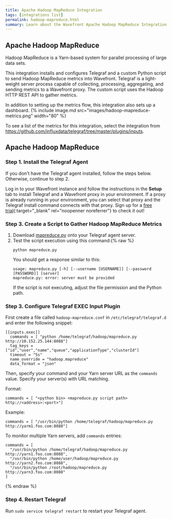 ```yaml
---
title: Apache Hadoop MapReduce Integration
tags: [integrations list]
permalink: hadoop-mapreduce.html
summary: Learn about the Wavefront Apache Hadoop MapReduce Integration.
---
```

## Apache Hadoop MapReduce

Hadoop MapReduce is a Yarn-based system for parallel processing of large data sets.

This integration installs and configures Telegraf and a custom Python script to send Hadoop MapReduce metrics into Wavefront. Telegraf is a light-weight server process capable of collecting, processing, aggregating, and sending metrics to a Wavefront proxy. The custom script uses the Hadoop HTTP REST API to gather metrics. 

In addition to setting up the metrics flow, this integration also sets up a dashboard.
{% include image.md src="images/hadoop-mapreduce-metrics.png" width="80" %}


To see a list of the metrics for this integration, select the integration from <https://github.com/influxdata/telegraf/tree/master/plugins/inputs>.
## Apache Hadoop MapReduce



### Step 1. Install the Telegraf Agent

If you don't have the Telegraf agent installed, follow the steps below. Otherwise, continue to step 2.

Log in to your Wavefront instance and follow the instructions in the **Setup** tab to install Telegraf and a Wavefront proxy in your environment. If a proxy is already running in your environment, you can select that proxy and the Telegraf install command connects with that proxy. Sign up for a [free trial](http://wavefront.com/sign-up/?utm_source=docs.vmware.com&utm_medium=referral&utm_campaign=docs-front-page){:target="_blank" rel="noopenner noreferrer"} to check it out!

### Step 3. Create a Script to Gather Hadoop MapReduce Metrics

1. Download [mapreduce.py](https://github.com/wavefrontHQ/wavefront-hadoop/raw/master/mapreduce.py) onto your Telegraf agent server.
2. Test the script execution using this command:{% raw %}
    ```
    python mapreduce.py
    ```
    You should get a response similar to this:
    ```
    usage: mapreduce.py [-h] [--username [USERNAME]] [--password [PASSWORD]] [server]
    mapreduce.py: error: server must be provided
    ```
    If the script is not executing, adjust the file permission and the Python path.

### Step 3. Configure Telegraf EXEC Input Plugin

First create a file called `hadoop-mapreduce.conf` in `/etc/telegraf/telegraf.d` and enter the following snippet:

```
[[inputs.exec]]
  commands = [ "python /home/telegraf/hadoop/mapreduce.py http://10.152.25.144:8088"]
  tag_keys = ["id","user","name","queue","applicationType","clusterId"]
  timeout = "5s"
  name_override = "hadoop.mapreduce"
  data_format = "json"
```

Then, specify your command and your Yarn server URL as the `commands` value. Specify your server(s) with URL matching.

Format:
```
commands = [ "<python bin> <mapreduce.py script path> http://<address>:<port>"]
```

Example:
```
commands = [ "/usr/bin/python /home/telegraf/hadoop/mapreduce.py http://yarm1.foo.com:8088"]
```

To monitor multiple Yarn servers, add `commands` entries:
```
commands = [
  "/usr/bin/python /home/telegraf/hadoop/mapreduce.py http://yarn1.foo.com:8088",
  "/usr/bin/python /home/user/hadoop/mapreduce.py http://yarn2.foo.com:8088",
  "/usr/bin/python /root/hadoop/mapreduce.py http://yarn3.foo.com:8088"
]
```
{% endraw %}

### Step 4. Restart Telegraf

Run `sudo service telegraf restart` to restart your Telegraf agent.
